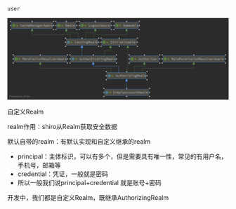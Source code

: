 ```
user
```

![SimpleAccountRealm](./images/SimpleAccountRealm.png)



自定义Realm



realm作用：shiro从Realm获取安全数据



默认自带的realm：有默认实现和自定义继承的realm



* principal：主体标识，可以有多个，但是需要具有唯一性，常见的有用户名，手机号，邮箱等
* credential：凭证，一般就是密码
* 所以一般我们说principal+credential 就是账号+密码

开发中，我们都是自定义Realm，既继承AuthorizingRealm


